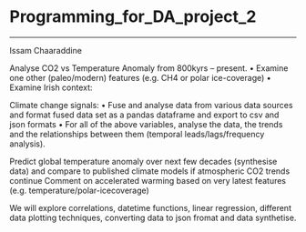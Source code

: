 # Programming_for_DA_project_2
-------------------------------------------
Issam Chaaraddine

Analyse CO2 vs Temperature Anomaly from 800kyrs – present.
• Examine one other (paleo/modern) features (e.g. CH4 or polar ice-coverage)
• Examine Irish context:

Climate change signals:
• Fuse and analyse data from various data sources and format fused data set as a pandas
dataframe and export to csv and json formats
• For all of the above variables, analyse the data, the trends and the relationships between
them (temporal leads/lags/frequency analysis).

Predict global temperature anomaly over next few decades (synthesise data) and compare to published climate models if atmospheric CO2 trends continue
Comment on accelerated warming based on very latest features (e.g. temperature/polar-icecoverage)

We will explore correlations, datetime functions, linear regression, different data plotting techniques, converting data to json fromat and data synthetise. 